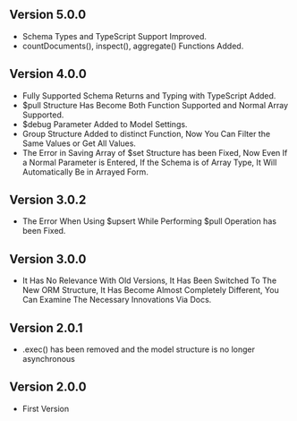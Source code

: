 ## Version 5.0.0
* Schema Types and TypeScript Support Improved.
* countDocuments(), inspect(), aggregate() Functions Added.
## Version 4.0.0
* Fully Supported Schema Returns and Typing with TypeScript Added.
* $pull Structure Has Become Both Function Supported and Normal Array Supported.
* $debug Parameter Added to Model Settings.
* Group Structure Added to distinct Function, Now You Can Filter the Same Values or Get All Values.
* The Error in Saving Array of $set Structure has been Fixed, Now Even If a Normal Parameter is Entered, If the Schema is of Array Type, It Will Automatically Be in Arrayed Form.
## Version 3.0.2
* The Error When Using $upsert While Performing $pull Operation has been Fixed.
## Version 3.0.0
* It Has No Relevance With Old Versions, It Has Been Switched To The New ORM Structure, It Has Become Almost Completely Different, You Can Examine The Necessary Innovations Via Docs.
## Version 2.0.1
* .exec() has been removed and the model structure is no longer asynchronous
## Version 2.0.0
* First Version
